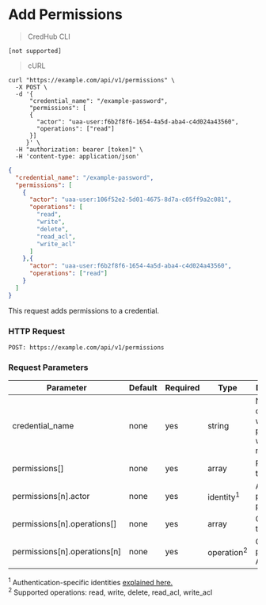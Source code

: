 # Add Permissions

> CredHub CLI

```shell
[not supported]
```

> cURL

```shell
curl "https://example.com/api/v1/permissions" \
  -X POST \
  -d '{ 
      "credential_name": "/example-password", 
      "permissions": [
      {
        "actor": "uaa-user:f6b2f8f6-1654-4a5d-aba4-c4d024a43560",
        "operations": ["read"]
      }]
     }' \
  -H "authorization: bearer [token]" \
  -H 'content-type: application/json'
```

```json
{
  "credential_name": "/example-password",
  "permissions": [
    {
      "actor": "uaa-user:106f52e2-5d01-4675-8d7a-c05ff9a2c081",
      "operations": [
        "read",
        "write",
        "delete",
        "read_acl",
        "write_acl"
      ]
    },{
      "actor": "uaa-user:f6b2f8f6-1654-4a5d-aba4-c4d024a43560",
      "operations": ["read"]
    }
  ]
}
```

This request adds permissions to a credential. 

### HTTP Request

`POST: https://example.com/api/v1/permissions`

### Request Parameters

Parameter | Default | Required | Type | Description
--------- | --------- | --------- | --------- | -----------
credential_name | none | yes | string | Name of credential whose permissions will be returned
permissions[] | none | yes | array | Permissions to add
permissions[n].actor | none | yes | identity<sup>1</sup> | Actor provided permission
permissions[n].operations[] | none | yes | array | Operations to add
permissions[n].operations[n] | none | yes | operation<sup>2</sup> | Operation provided to Actor

<sup>1</sup> Authentication-specific identities [explained here.](https://github.com/cloudfoundry-incubator/credhub/blob/master/docs/initiatives/authentication-identities.md) <br>
<sup>2</sup> Supported operations: read, write, delete, read_acl, write_acl


